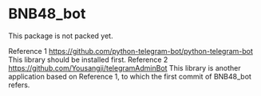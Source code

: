 # BNB48_bot
This package is not packed yet.

Reference 1
    https://github.com/python-telegram-bot/python-telegram-bot
    This library should be installed first.
Reference 2
    https://github.com/Yousangji/telegramAdminBot
    This library is another application based on Reference 1, to which the first commit of BNB48_bot refers.
